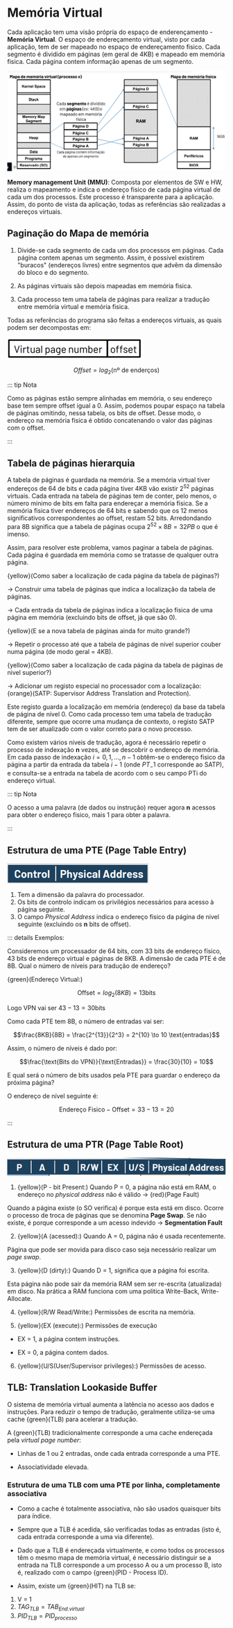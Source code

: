 # Memória Virtual

Cada aplicação tem uma visão própria do espaço de enderençamento - **Memória Virtual**. O espaço de endereçamento virtual, visto por cada aplicação, tem de ser mapeado no espaço de endereçamento fisico. Cada segmento é dividido em páginas (em geral de 4KB) e mapeado em memória fisica. Cada página contem informação apenas de um segmento.

![vertical funcional](./img/img14.png)

**Memory management Unit (MMU)**: Composta por elementos de SW e HW, realiza o mapeamento e indica o endereço fisico de cada página virtual de cada um dos processos. Este processo é transparente para a aplicação. Assim, do ponto de vista da aplicação, todas as referências são realizadas a endereços virtuais.

## Paginação do Mapa de memória

1. Divide-se cada segmento de cada um dos processos em páginas. Cada página contem apenas um segmento. Assim, é possivel existirem "buracos" (endereços livres) entre segmentos que advêm da dimensão do bloco e do segmento.

2. As páginas virtuais são depois mapeadas em memória fisica.

3. Cada processo tem uma tabela de páginas para realizar a tradução entre memória virtual e memória fisica.

Todas as referências do programa são feitas a endereços virtuais, as quais podem ser decompostas em:

![vertical funcional](./img/img15.png)

$$Offset = log_2(\text{nº de enderços})$$

::: tip Nota

Como as páginas estão sempre alinhadas em memória, o seu endereço base tem sempre offset igual a 0. Assim, podemos poupar espaço na tabela de páginas omitindo, nessa tabela, os bits de offset. Desse modo, o endereço na memória fisica é obtido concatenando o valor das páginas com o offset.

:::

## Tabela de páginas hierarquia

A tabela de páginas é guardada na memória. Se a memória virtual tiver endereços de 64 de bits e cada página tiver 4KB vão existir $2^{52}$ páginas virtuais. Cada entrada na tabela de páginas tem de conter, pelo menos, o número minimo de bits em falta para endereçar a memória fisica. Se a memória fisica tiver endereços de 64 bits e sabendo que os 12 menos significativos correspondentes ao offset, restam 52 bits. Arredondando para 8B significa que a tabela de páginas ocupa $2^{52}\times 8B = 32PB$ o que é imenso.

Assim, para resolver este problema, vamos paginar a tabela de páginas. Cada página é guardada em memória como se tratasse de qualquer outra página.

{yellow}(Como saber a localização de cada página da tabela de páginas?)

$\to$ Construir uma tabela de páginas que indica a localização da tabela de páginas.

$\to$ Cada entrada da tabela de páginas indica a localização fisica de uma página em memória (excluindo bits de offset, já que são 0).

{yellow}(E se a nova tabela de páginas ainda for muito grande?)

$\to$ Repetir o processo até que a tabela de páginas de nível superior couber numa página (de modo geral = 4KB).

{yellow}(Como saber a localização de cada página da tabela de páginas de nivel superior?)

$\to$ Adicionar um registo especial no processador com a localização: {orange}(SATP: Supervisor Address Translation and Protection).

Este registo guarda a localização em memória (endereço) da base da tabela de página de nível 0. Como cada processo tem uma tabela de tradução diferente, sempre que ocorre uma mudança de contexto, o registo SATP tem de ser atualizado com o valor correto para o novo processo.

Como existem vários niveis de tradução, agora é necessário repetir o processo de indexação **n** vezes, até se descobrir o endereço de memória. Em cada passo de indexação $i={0, 1, ..., n-1}$ obtêm-se o endereço fisico da página a partir da entrada da tabela $i-1$ (onde $PT_-1$ corresponde ao SATP), e consulta-se a entrada na tabela de acordo com o seu campo PTi do endereço virtual.

::: tip Nota

O acesso a uma palavra (de dados ou instrução) requer agora **n** acessos para obter o endereço fisico, mais 1 para obter a palavra.

:::

## Estrutura de uma PTE (Page Table Entry)

![PTE](./img/img16.png)

1. Tem a dimensão da palavra do processador.
2. Os bits de controlo indicam os privilégios necessários para acesso à página seguinte.
3. O campo _Physical Address_ indica o endereço fisico da página de nivel seguinte (excluindo os **n** bits de offset).

::: details Exemplos:

Consideremos um processador de 64 bits, com 33 bits de endereço físico, 43 bits de endereço virtual e páginas de 8KB. A dimensão de cada PTE é de 8B. Qual o número de níveis para tradução de endereço?

{green}(Endereço Virtual:)

$$\text{Offset} = log_2(8KB) = 13 \text{bits}$$

Logo VPN vai ser $43 - 13 = 30 \text{bits}$

Como cada PTE tem 8B, o número de entradas vai ser:

$$\frac{8KB}{8B} = \frac{2^{13}}{2^3} = 2^{10} \to 10 \text{entradas}$$

Assim, o número de níveis é dado por:

$$\frac{\text{Bits do VPN}}{\text{Entradas}} = \frac{30}{10} = 10$$

E qual será o número de bits usados pela PTE para guardar o endereço da próxima página?

O endereço de nível seguinte é:

$$\text{Endereço Fisico} - \text{Offset} = 33 - 13 = 20$$

:::

## Estrutura de uma PTR (Page Table Root)

![PTR](./img/img17.png)

1. {yellow}(P - bit Present:)
   Quando P = 0, a página não está em RAM, o endereço no _physical address_ não é válido $\to$ {red}(Page Fault)

Quando a página existe (o SO verifica) é porque esta está em disco. Ocorre o processo de troca de páginas que se denomina **Page Swap**. Se não existe, é porque corresponde a um acesso indevido $\to$ **Segmentation Fault**

2. {yellow}(A (acessed):)
   Quando A = 0, página não é usada recentemente.

Página que pode ser movida para disco caso seja necessário realizar um _page swap_.

3. {yellow}(D (dirty):)
   Quando D = 1, significa que a página foi escrita.

Esta página não pode sair da memória RAM sem ser re-escrita (atualizada) em disco. Na prática a RAM funciona com uma politica Write-Back, Write-Allocate.

4. {yellow}(R/W Read/Write:) Permissões de escrita na memória.

5. {yellow}(EX (execute):) Permissões de execução

- EX = 1, a página contem instruções.

- EX = 0, a página contem dados.

6. {yellow}(U/S(User/Supervisor privileges):) Permissões de acesso.

## TLB: Translation Lookaside Buffer

O sistema de memória virtual aumenta a latência no acesso aos dados e instruções. Para reduzir o tempo de tradução, geralmente utiliza-se uma cache {green}(TLB) para acelerar a tradução.

A {green}(TLB) tradicionalmente corresponde a uma cache endereçada pela _virtual page number_:

- Linhas de 1 ou 2 entradas, onde cada entrada corresponde a uma PTE.

- Associatividade elevada.

### Estrutura de uma TLB com uma PTE por linha, completamente associativa

- Como a cache é totalmente associativa, não são usados quaisquer bits para índice.

- Sempre que a TLB é acedida, são verificadas todas as entradas (isto é, cada entrada corresponde a uma via diferente).

- Dado que a TLB é endereçada virtualmente, e como todos os processos têm o mesmo mapa de memória virtual, é necessário distinguir se a entrada na TLB corresponde a um processo A ou a um processo B, isto é, realizado com o campo {green}(PID - Process ID).

- Assim, existe um {green}(HIT) na TLB se:

1. V = 1
2. $TAG_{TLB} = TAB_{End. virtual}$
3. $PID_{TLB} = PID_{processo}$
